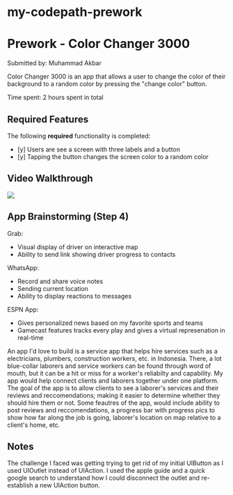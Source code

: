 # my-codepath-prework
# Prework - Color Changer 3000

Submitted by: Muhammad Akbar

Color Changer 3000 is an app that allows a user to change the color of their background to a random color by pressing the "change color" button.

Time spent: 2 hours spent in total

## Required Features

The following **required** functionality is completed:

- [y] Users are see a screen with three labels and a button
- [y] Tapping the button changes the screen color to a random color
 
## Video Walkthrough

<div>
    <a href="https://www.loom.com/share/0f6cc9812a6f4c5c8116977d38ab1f5d">
    </a>
    <a href="https://www.loom.com/share/0f6cc9812a6f4c5c8116977d38ab1f5d">
      <img style="max-width:300px;" src="https://cdn.loom.com/sessions/thumbnails/0f6cc9812a6f4c5c8116977d38ab1f5d-with-play.gif">
    </a>
  </div>

## App Brainstorming (Step 4)

Grab:
- Visual display of driver on interactive map
- Ability to send link showing driver progress to contacts

WhatsApp:
- Record and share voice notes
- Sending current location
- Ability to display reactions to messages

ESPN App:
- Gives personalized news based on my favorite sports and teams
- Gamecast features tracks every play and gives a virtual represenation in real-time

An app I'd love to build is a service app that helps hire services such as a electricians, plumbers, construction workers, etc. in Indonesia. There, a lot blue-collar laborers and service workers can be found through word of mouth, but it can be a hit or miss for a worker's reliabilty and capability. My app would help connect clients and laborers together under one platform. The goal of the app is to allow clients to see a laborer's services and their reviews and reccomendations; making it easier to determine whether they should hire them or not. Some feautres of the app, would include ability to post reviews and reccomendations, a progress bar with progress pics to show how far along the job is going, laborer's location on map relative to a client's home, etc. 

## Notes

The challenge I faced was getting trying to get rid of my initial UIButton as I used UIOutlet instead of UIAction. I used the apple guide and a quick google search to understand how I could disconnect the outlet and re-establish a new UIAction button. 
 
